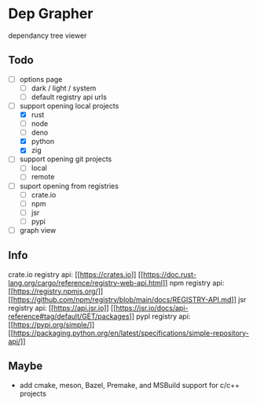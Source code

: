 # Dep Grapher

dependancy tree viewer

## Todo

- [ ] options page
  - [ ] dark / light / system
  - [ ] default registry api urls
- [ ] support opening local projects
  - [x] rust
  - [ ] node
  - [ ] deno
  - [x] python
  - [x] zig
- [ ] support opening git projects
  - [ ] local
  - [ ] remote
- [ ] suport opening from registries
  - [ ] crate.io
  - [ ] npm
  - [ ] jsr
  - [ ] pypi
- [ ] graph view

## Info

crate.io registry api: [[https://crates.io]] [[https://doc.rust-lang.org/cargo/reference/registry-web-api.html]]
npm registry api: [[https://registry.npmjs.org/]] [[https://github.com/npm/registry/blob/main/docs/REGISTRY-API.md]]
jsr registry api: [[https://api.jsr.io]] [[https://jsr.io/docs/api-reference#tag/default/GET/packages]]
pypl registry api: [[https://pypi.org/simple/]] [[https://packaging.python.org/en/latest/specifications/simple-repository-api/]]

## Maybe

- add cmake, meson, Bazel, Premake, and MSBuild support for c/c++ projects
